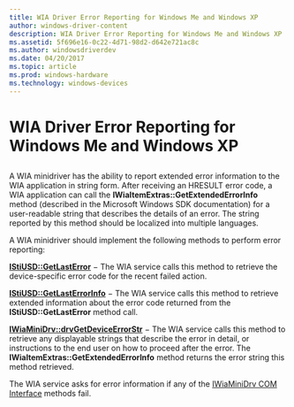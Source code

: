 ```yaml
---
title: WIA Driver Error Reporting for Windows Me and Windows XP
author: windows-driver-content
description: WIA Driver Error Reporting for Windows Me and Windows XP
ms.assetid: 5f696e16-0c22-4d71-98d2-d642e721ac8c
ms.author: windowsdriverdev
ms.date: 04/20/2017
ms.topic: article
ms.prod: windows-hardware
ms.technology: windows-devices
---
```


# WIA Driver Error Reporting for Windows Me and Windows XP


## <a href="" id="ddk-wia-driver-error-reporting-for-windows-me-and-windows-xp-si"></a>


A WIA minidriver has the ability to report extended error information to the WIA application in string form. After receiving an HRESULT error code, a WIA application can call the **IWiaItemExtras::GetExtendedErrorInfo** method (described in the Microsoft Windows SDK documentation) for a user-readable string that describes the details of an error. The string reported by this method should be localized into multiple languages.

A WIA minidriver should implement the following methods to perform error reporting:

[**IStiUSD::GetLastError**](https://msdn.microsoft.com/library/windows/hardware/ff543818) − The WIA service calls this method to retrieve the device-specific error code for the recent failed action.

[**IStiUSD::GetLastErrorInfo**](https://msdn.microsoft.com/library/windows/hardware/ff543820) − The WIA service calls this method to retrieve extended information about the error code returned from the **IStiUSD::GetLastError** method call.

[**IWiaMiniDrv::drvGetDeviceErrorStr**](https://msdn.microsoft.com/library/windows/hardware/ff543982) − The WIA service calls this method to retrieve any displayable strings that describe the error in detail, or instructions to the end user on how to proceed after the error. The **IWiaItemExtras::GetExtendedErrorInfo** method returns the error string this method retrieved.

The WIA service asks for error information if any of the [IWiaMiniDrv COM Interface](iwiaminidrv-com-interface.md) methods fail.

 

 




